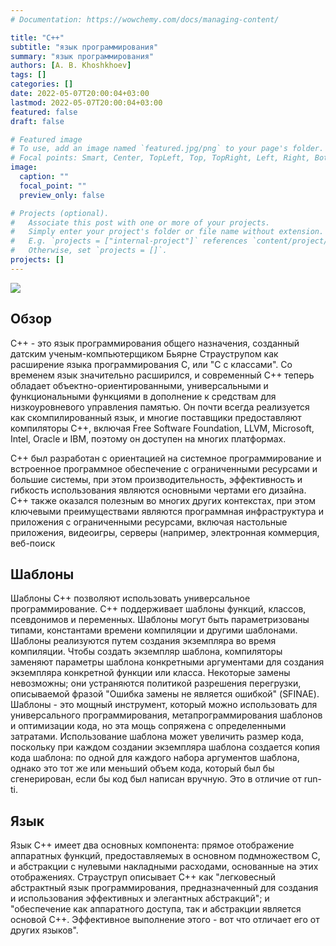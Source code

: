 ```yaml
---
# Documentation: https://wowchemy.com/docs/managing-content/

title: "C++"
subtitle: "язык программирования"
summary: "язык программирования"
authors: [A. B. Khoshkhoev]
tags: []
categories: []
date: 2022-05-07T20:00:04+03:00
lastmod: 2022-05-07T20:00:04+03:00
featured: false
draft: false

# Featured image
# To use, add an image named `featured.jpg/png` to your page's folder.
# Focal points: Smart, Center, TopLeft, Top, TopRight, Left, Right, BottomLeft, Bottom, BottomRight.
image:
  caption: ""
  focal_point: ""
  preview_only: false

# Projects (optional).
#   Associate this post with one or more of your projects.
#   Simply enter your project's folder or file name without extension.
#   E.g. `projects = ["internal-project"]` references `content/project/deep-learning/index.md`.
#   Otherwise, set `projects = []`.
projects: []
---
```


![](https://miro.medium.com/max/1200/1*C4SccvODYv4SBypJFmYAEw.png)


## Обзор

C++ - это язык программирования общего назначения, созданный датским ученым-компьютерщиком Бьярне Страуструпом как расширение языка программирования C, или "C с классами". Со временем язык значительно расширился, и современный C++ теперь обладает объектно-ориентированными, универсальными и функциональными функциями в дополнение к средствам для низкоуровневого управления памятью. Он почти всегда реализуется как скомпилированный язык, и многие поставщики предоставляют компиляторы C++, включая Free Software Foundation, LLVM, Microsoft, Intel, Oracle и IBM, поэтому он доступен на многих платформах.

C++ был разработан с ориентацией на системное программирование и встроенное программное обеспечение с ограниченными ресурсами и большие системы, при этом производительность, эффективность и гибкость использования являются основными чертами его дизайна. C++ также оказался полезным во многих других контекстах, при этом ключевыми преимуществами являются программная инфраструктура и приложения с ограниченными ресурсами, включая настольные приложения, видеоигры, серверы (например, электронная коммерция, веб-поиск



## Шаблоны

Шаблоны C++ позволяют использовать универсальное программирование. C++ поддерживает шаблоны функций, классов, псевдонимов и переменных. Шаблоны могут быть параметризованы типами, константами времени компиляции и другими шаблонами. Шаблоны реализуются путем создания экземпляра во время компиляции. Чтобы создать экземпляр шаблона, компиляторы заменяют параметры шаблона конкретными аргументами для создания экземпляра конкретной функции или класса. Некоторые замены невозможны; они устраняются политикой разрешения перегрузки, описываемой фразой "Ошибка замены не является ошибкой" (SFINAE). Шаблоны - это мощный инструмент, который можно использовать для универсального программирования, метапрограммирования шаблонов и оптимизации кода, но эта мощь сопряжена с определенными затратами. Использование шаблона может увеличить размер кода, поскольку при каждом создании экземпляра шаблона создается копия кода шаблона: по одной для каждого набора аргументов шаблона, однако это тот же или меньший объем кода, который был бы сгенерирован, если бы код был написан вручную. Это в отличие от run-ti.

## Язык

Язык C++ имеет два основных компонента: прямое отображение аппаратных функций, предоставляемых в основном подмножеством C, и абстракции с нулевыми накладными расходами, основанные на этих отображениях. Страуструп описывает C++ как "легковесный абстрактный язык программирования, предназначенный для создания и использования эффективных и элегантных абстракций"; и "обеспечение как аппаратного доступа, так и абстракции является основой C++. Эффективное выполнение этого - вот что отличает его от других языков".